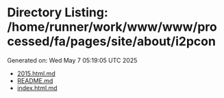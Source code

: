 # Directory Listing: /home/runner/work/www/www/processed/fa/pages/site/about/i2pcon
Generated on: Wed May  7 05:19:05 UTC 2025

- [2015.html.md](2015.html.md)
- [README.md](README.md)
- [index.html.md](index.html.md)
